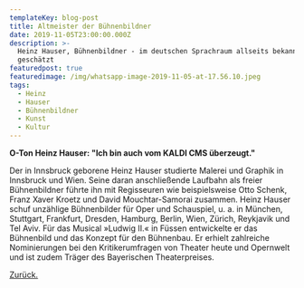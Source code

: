 ```yaml
---
templateKey: blog-post
title: Altmeister der Bühnenbildner
date: 2019-11-05T23:00:00.000Z
description: >-
  Heinz Hauser, Bühnenbildner - im deutschen Sprachraum allseits bekannt &
  geschätzt
featuredpost: true
featuredimage: /img/whatsapp-image-2019-11-05-at-17.56.10.jpeg
tags:
  - Heinz
  - Hauser
  - Bühnenbildner
  - Kunst
  - Kultur
---
```


**O-Ton Heinz Hauser: "Ich bin auch vom KALDI CMS überzeugt."**

Der in Innsbruck geborene Heinz Hauser studierte Malerei und Graphik in Innsbruck und Wien. Seine daran anschließende Laufbahn als freier Bühnenbildner führte ihn mit Regisseuren wie beispielsweise Otto Schenk, Franz Xaver Kroetz und David Mouchtar-Samorai zusammen. Heinz Hauser schuf unzählige Bühnenbilder für Oper und Schauspiel, u. a. in München, Stuttgart, Frankfurt, Dresden, Hamburg, Berlin, Wien, Zürich, Reykjavik und Tel Aviv. Für das Musical »Ludwig II.« in Füssen entwickelte er das Bühnenbild und das Konzept für den Bühnenbau. Er erhielt zahlreiche Nominierungen bei den Kritikerumfragen von Theater heute und Opernwelt und ist zudem Träger des Bayerischen Theaterpreises.

[Zurück.](https://www.blackboxmd.click/blog)
